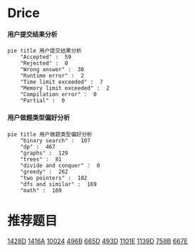 # Drice

<!-- tabs:start -->



#### **用户提交结果分析**

```mermaid
pie title 用户提交结果分析
    "Accepted" :  59
    "Rejected" :  0
    "Wrong answer" :  30
    "Runtime error" :  2
    "Time limit exceeded" :  7
    "Memory limit exceeded" :  2
    "Compilation error" :  0
    "Partial" :  0
```

#### **用户做题类型偏好分析**

```mermaid
pie title 用户做题类型偏好分析
    "binary search" :  107
    "dp" :  467
    "graphs" :  129
    "trees" :  81
    "divide and conquer" :  0
    "greedy" :  262
    "two pointers" :  102
    "dfs and similar" :  169
    "math" :  169
```



<!-- tabs:end -->
# 推荐题目
[1428D](https://codeforces.com/contest/1428/problem/D)
[1416A](https://codeforces.com/contest/1416/problem/A)
[10024](https://codeforces.com/contest/1002/problem/4)
[496B](https://codeforces.com/contest/496/problem/B)
[665D](https://codeforces.com/contest/665/problem/D)
[493D](https://codeforces.com/contest/493/problem/D)
[1101E](https://codeforces.com/contest/1101/problem/E)
[1139D](https://codeforces.com/contest/1139/problem/D)
[758B](https://codeforces.com/contest/758/problem/B)
[667E](https://codeforces.com/contest/667/problem/E)

